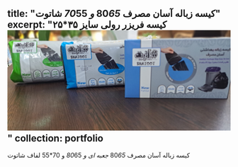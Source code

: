 title: "کیسه زباله آسان مصرف 80*65 و 70*55 شاتوت"
excerpt: "کیسه فریزر رولی سایز ۳۵*۲۵<br/><img src='/images/p6.jpg'>"
collection: portfolio
---

کیسه زباله آسان مصرف 80*65 جعبه ای و 80*65 و 70*55 لفاف شاتوت
